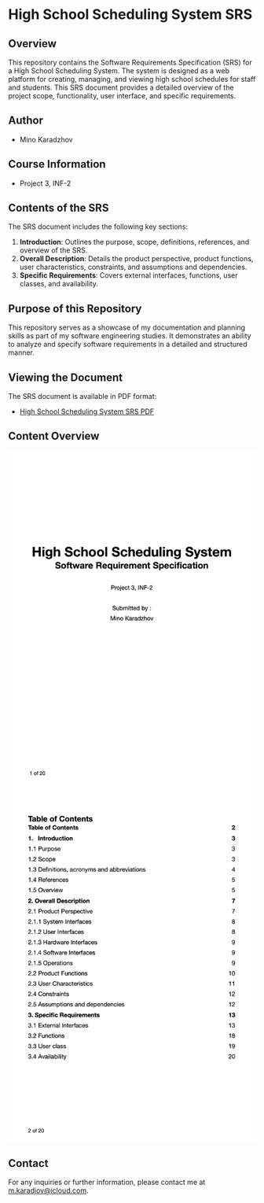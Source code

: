 # High School Scheduling System SRS

## Overview
This repository contains the Software Requirements Specification (SRS) for a High School Scheduling System. The system is designed as a web platform for creating, managing, and viewing high school schedules for staff and students. This SRS document provides a detailed overview of the project scope, functionality, user interface, and specific requirements.

## Author
- Mino Karadzhov

## Course Information
- Project 3, INF-2

## Contents of the SRS
The SRS document includes the following key sections:
1. **Introduction**: Outlines the purpose, scope, definitions, references, and overview of the SRS.
2. **Overall Description**: Details the product perspective, product functions, user characteristics, constraints, and assumptions and dependencies.
3. **Specific Requirements**: Covers external interfaces, functions, user classes, and availability.

## Purpose of this Repository
This repository serves as a showcase of my documentation and planning skills as part of my software engineering studies. It demonstrates an ability to analyze and specify software requirements in a detailed and structured manner.

## Viewing the Document
The SRS document is available in PDF format:
- [High School Scheduling System SRS PDF]([/path/to/your/pdf](https://github.com/Konfistador/HighSchoolSchedulingSystemSRS/blob/24b57dc1ca34e47b16aa8380c752887ce47e2cba/SRS%20.pdf))

## Content Overview
![Page1 Preview](https://github.com/Konfistador/HighSchoolSchedulingSystemSRS/blob/main/img/p1.png?raw=true)
![Page2 Peview](https://github.com/Konfistador/HighSchoolSchedulingSystemSRS/blob/main/img/p2.png?raw=true)


## Contact
For any inquiries or further information, please contact me at [m.karadjov@icloud.com](mailto:m.karadjov@icloud.com).
